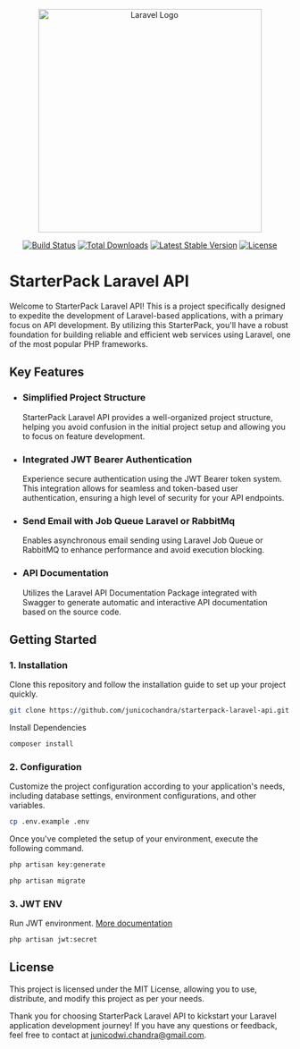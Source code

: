 <p align="center"><a href="https://laravel.com" target="_blank"><img src="https://raw.githubusercontent.com/laravel/art/master/logo-lockup/5%20SVG/2%20CMYK/1%20Full%20Color/laravel-logolockup-cmyk-red.svg" width="400" alt="Laravel Logo"></a></p>

<p align="center">
<a href="https://github.com/laravel/framework/actions"><img src="https://github.com/laravel/framework/workflows/tests/badge.svg" alt="Build Status"></a>
<a href="https://packagist.org/packages/laravel/framework"><img src="https://img.shields.io/packagist/dt/laravel/framework" alt="Total Downloads"></a>
<a href="https://packagist.org/packages/laravel/framework"><img src="https://img.shields.io/packagist/v/laravel/framework" alt="Latest Stable Version"></a>
<a href="https://packagist.org/packages/laravel/framework"><img src="https://img.shields.io/packagist/l/laravel/framework" alt="License"></a>
</p>

# StarterPack Laravel API
Welcome to StarterPack Laravel API! This is a project specifically designed to expedite the development of Laravel-based applications, with a primary focus on API development. By utilizing this StarterPack, you'll have a robust foundation for building reliable and efficient web services using Laravel, one of the most popular PHP frameworks.

## Key Features
- ### Simplified Project Structure
  StarterPack Laravel API provides a well-organized project structure, helping you avoid confusion in the initial project setup and allowing you to focus on feature development.
- ### Integrated JWT Bearer Authentication
  Experience secure authentication using the JWT Bearer token system. This integration allows for seamless and token-based user authentication, ensuring a high level of security for your API endpoints.
- ### Send Email with Job Queue Laravel or RabbitMq
  Enables asynchronous email sending using Laravel Job Queue or RabbitMQ to enhance performance and avoid execution blocking.
- ### API Documentation
  Utilizes the Laravel API Documentation Package integrated with Swagger to generate automatic and interactive API documentation based on the source code.
    
## Getting Started
### 1. Installation
Clone this repository and follow the installation guide to set up your project quickly.
```bash
git clone https://github.com/junicochandra/starterpack-laravel-api.git
```
Install Dependencies
```bash
composer install
```

### 2. Configuration
Customize the project configuration according to your application's needs, including database settings, environment configurations, and other variables.
```bash
cp .env.example .env
```
Once you've completed the setup of your environment, execute the following command.
```bash
php artisan key:generate

php artisan migrate
```

### 3. JWT ENV
Run JWT environment. [More documentation](https://jwt-auth.readthedocs.io/en/develop)
```bash
php artisan jwt:secret
```
## License
This project is licensed under the MIT License, allowing you to use, distribute, and modify this project as per your needs.

Thank you for choosing StarterPack Laravel API to kickstart your Laravel application development journey! If you have any questions or feedback, feel free to contact at junicodwi.chandra@gmail.com.
